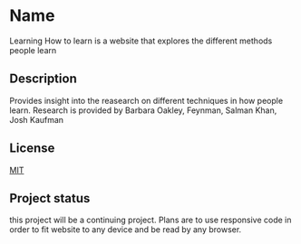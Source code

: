 # Name
 Learning How to learn is a website that explores the different methods people learn

 ## Description
 Provides insight into the reasearch on different techniques in how people learn.  Research is provided by Barbara Oakley, Feynman, Salman Khan, Josh Kaufman


## License
[MIT](https://choosealicense.com/licenses/mit/)

## Project status
 this project will be a continuing project.  Plans are to use responsive code in order to fit website to any device and be read by any browser.

